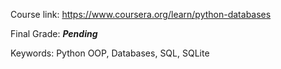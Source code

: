 Course link: https://www.coursera.org/learn/python-databases

Final Grade: ***Pending***

Keywords: Python OOP, Databases, SQL, SQLite
